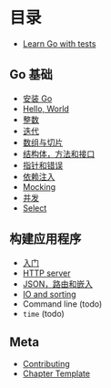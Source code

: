 # 目录

* [Learn Go with tests](gb-readme.md)

## Go 基础

* [安装 Go](install-go.md)
* [Hello, World](hello-world.md)
* [整数](integers.md)
* [迭代](iteration.md)
* [数组与切片](arrays-and-slices.md)
* [结构体，方法和接口](structs-methods-and-interfaces.md)
* [指针和错误](pointers-and-errors.md)
* [依赖注入](dependency-injection.md)
* [Mocking](mocking.md)
* [并发](concurrency.md)
* [Select](select.md)

## 构建应用程序

* [入门](app-intro.md)
* [HTTP server](http-server.md)
* [JSON，路由和嵌入](json.md)
* [IO and sorting](io.md)
* Command line (todo)
* `time` (todo)

## Meta

* [Contributing](contributing.md)
* [Chapter Template](template.md)
